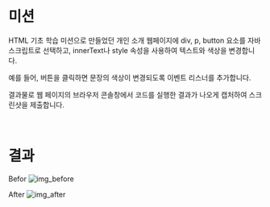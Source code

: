 # 미션
HTML 기초 학습 미션으로 만들었던 개인 소개 웹페이지에 div, p, button 요소를 자바스크립트로 선택하고, innerText나 style 속성을 사용하여 텍스트와 색상을 변경합니다. 

예를 들어, 버튼을 클릭하면 문장의 색상이 변경되도록 이벤트 리스너를 추가합니다. 

결과물로 웹 페이지의 브라우저 콘솔창에서 코드를 실행한 결과가 나오게 캡처하여 스크린샷을 제출합니다.

<br>

# 결과
Befor
![img_before](https://github.com/user-attachments/assets/e55ae4e7-1204-42fa-b717-485304e44ebe)
<br>

After
![img_after](https://github.com/user-attachments/assets/25c4eaec-406e-4698-8a7d-228bf1afe94e)

